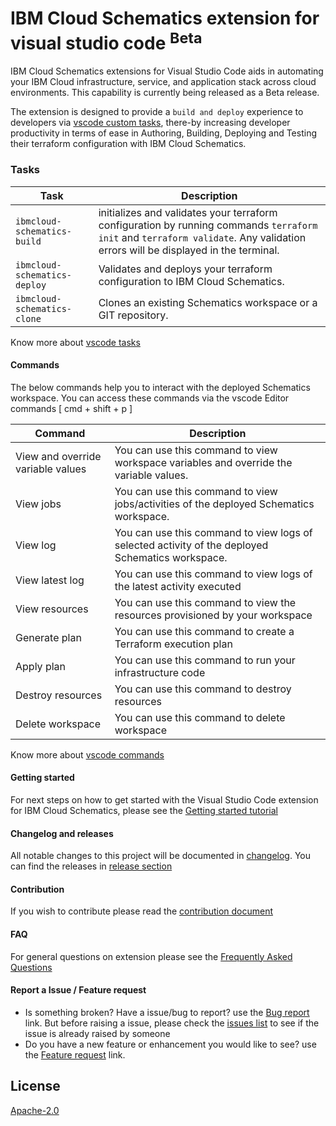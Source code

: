 # IBM Cloud Schematics extension for visual studio code <sup>Beta</sup>

IBM Cloud Schematics extensions for Visual Studio Code aids in automating your IBM Cloud infrastructure, service, and application stack across cloud environments. This capability is currently being released as a Beta release.

The extension is designed to provide a `build and deploy` experience to developers via [vscode custom tasks](https://code.visualstudio.com/docs/editor/tasks#_custom-tasks), there-by increasing developer productivity in terms of ease in Authoring, Building, Deploying and Testing their terraform configuration with IBM Cloud Schematics.

### Tasks

| Task                         | Description                                                                                                                                                                    |
| ---------------------------- | ------------------------------------------------------------------------------------------------------------------------------------------------------------------------------ |
| `ibmcloud-schematics-build`  | initializes and validates your terraform configuration by running commands `terraform init` and `terraform validate`. Any validation errors will be displayed in the terminal. |
| `ibmcloud-schematics-deploy` | Validates and deploys your terraform configuration to IBM Cloud Schematics.                                                                                                    |
| `ibmcloud-schematics-clone`  | Clones an existing Schematics workspace or a GIT repository.                                                                                                                   |

Know more about [vscode tasks](https://code.visualstudio.com/docs/editor/tasks)

#### Commands

The below commands help you to interact with the deployed Schematics workspace. You can access these commands via the vscode Editor commands [ cmd + shift + p ]

| Command                           | Description                                                                                      |
| --------------------------------- | ------------------------------------------------------------------------------------------------ |
| View and override variable values | You can use this command to view workspace variables and override the variable values.           |
| View jobs                         | You can use this command to view jobs/activities of the deployed Schematics workspace.           |
| View log                          | You can use this command to view logs of selected activity of the deployed Schematics workspace. |
| View latest log                   | You can use this command to view logs of the latest activity executed                            |
| View resources                    | You can use this command to view the resources provisioned by your workspace                     |
| Generate plan                     | You can use this command to create a Terraform execution plan                                    |
| Apply plan                        | You can use this command to run your infrastructure code                                         |
| Destroy resources                 | You can use this command to destroy resources                                                    |
| Delete workspace                  | You can use this command to delete workspace                                                     |

Know more about [vscode commands](https://code.visualstudio.com/docs/getstarted/userinterface#_command-palette)

#### Getting started

For next steps on how to get started with the Visual Studio Code extension for IBM Cloud Schematics, please see the [Getting started tutorial](tutorial/README.md)

#### Changelog and releases

All notable changes to this project will be documented in [changelog](CHANGELOG.md). You can find the releases in [release section](https://github.com/IBM-Cloud/vscode-ibmcloud-schematics/releases)

#### Contribution

If you wish to contribute please read the [contribution document](CONTRIBUTE.md)

#### FAQ

For general questions on extension please see the [Frequently Asked Questions](FAQ.md)

#### Report a Issue / Feature request

-   Is something broken? Have a issue/bug to report? use the [Bug report](https://github.com/IBM-Cloud/vscode-ibmcloud-schematics/issues/new?assignees=&labels=&template=bug_report.md&title=) link. But before raising a issue, please check the [issues list](https://github.com/IBM-Cloud/vscode-ibmcloud-schematics/issues) to see if the issue is already raised by someone
-   Do you have a new feature or enhancement you would like to see? use the [Feature request](https://github.com/IBM-Cloud/vscode-ibmcloud-schematics/issues/new?assignees=&labels=&template=feature_request.md&title=) link.

## License

[Apache-2.0](LICENSE)
